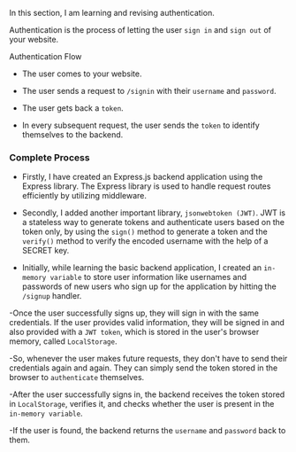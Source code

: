 In this section, I am learning and revising authentication.

Authentication is the process of letting the user `sign in` and `sign out` of your website.

Authentication Flow

- The user comes to your website.

- The user sends a request to `/signin` with their `username` and `password`.

- The user gets back a `token`.

- In every subsequent request, the user sends the `token` to identify themselves to the backend.

### Complete Process

- Firstly, I have created an Express.js backend application using the Express library. The Express library is used to handle request routes efficiently by utilizing middleware.

- Secondly, I added another important library, `jsonwebtoken (JWT)`. JWT is a stateless way to generate tokens and authenticate users based on the token only, by using the `sign()` method to generate a token and the `verify()` method to verify the encoded username with the help of a SECRET key.

- Initially, while learning the basic backend application, I created an `in-memory variable` to store user information like usernames and passwords of new users who sign up for the application by hitting the `/signup` handler.

-Once the user successfully signs up, they will sign in with the same credentials. If the user provides valid information, they will be signed in and also provided with a `JWT token`, which is stored in the user's browser memory, called `LocalStorage`.

-So, whenever the user makes future requests, they don't have to send their credentials again and again. They can simply send the token stored in the browser to `authenticate` themselves.

-After the user successfully signs in, the backend receives the token stored in `LocalStorage`, verifies it, and checks whether the user is present in the `in-memory variable`.

-If the user is found, the backend returns the `username` and `password` back to them.
